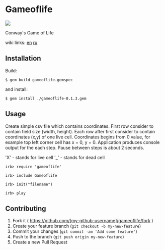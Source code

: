 # Gameoflife

<a href="https://codeclimate.com/github/etxzay/gameoflife"><img src="https://codeclimate.com/github/etxzay/gameoflife/badges/gpa.svg" /></a>

Conway's Game of Life

wiki links: <a href="https://en.wikipedia.org/wiki/Conway%27s_Game_of_Life">en</a> <a href="https://ru.wikipedia.org/wiki/%D0%96%D0%B8%D0%B7%D0%BD%D1%8C_(%D0%B8%D0%B3%D1%80%D0%B0)">ru</a>

## Installation

Build:

    $ gem build gameoflife.gemspec

and install:

    $ gem install ./gameoflife-0.1.3.gem

## Usage

Create simple csv file which contains coordinates. First row consider to contain field size (width, height). Each row after first consider to contain coordinates (x,y) of one live cell. Coordinates begins from 0 value, for example top left corner cell has x = 0, y = 0. 
Application produces console output for the each step. Pause between steps is about 2 seconds.

'X' - stands for live cell
'_' - stands for dead cell

`irb> require 'gameoflife'`

`irb> include Gameoflife`

`irb> init("filename")`

`irb> play`



## Contributing

1. Fork it ( https://github.com/[my-github-username]/gameoflife/fork )
2. Create your feature branch (`git checkout -b my-new-feature`)
3. Commit your changes (`git commit -am 'Add some feature'`)
4. Push to the branch (`git push origin my-new-feature`)
5. Create a new Pull Request
